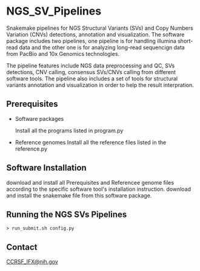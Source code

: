 # NGS_SV_Pipelines

Snakemake pipelines for NGS Structural Variants (SVs) and Copy Numbers Variation (CNVs) detections, annotation and visualization. The software package includes two pipelines, one pipeline is for handling illumina short-read data and the other one is 
for analyzing long-read sequencign data from PacBio and 10x Genomics technologies.

The pipeline features include NGS data preprocessing and QC, SVs detections, CNV calling, consensus SVs/CNVs calling from different software tools. The pipeline also includes a set of tools for structural variants annotation and visualization in order to help the result interpration.


## Prerequisites

 * Software packages
 
   Install all the programs listed in program.py 
   
 * Reference genomes
   Install all the reference files listed in the reference.py
   

## Software Installation

   download and install all Prerequisites and Referencee genome files according to the specific software tool's installation instruction.
   download and install the snakemake file from this software package.

## Running the NGS SVs Pipelines


    > run_submit.sh config.py

## Contact

  CCRSF_IFX@nih.gov


